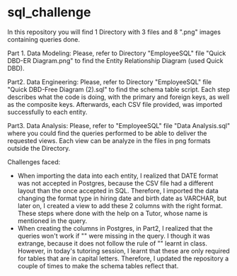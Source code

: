 # sql_challenge


In this repository you will find 1 Directory with 3 files and 8 ".png" images containing queries done.

Part 1. Data Modeling:
Please, refer to Directory "EmployeeSQL" file "Quick DBD-ER Diagram.png" to find the Entity Relationship Diagram (used Quick DBD).

Part2. Data Engineering:
Please, refer to Directory "EmployeeSQL" file "Quick DBD-Free Diagram (2).sql" to find the schema table script. Each step describes what the code is doing, with the primary and foreign keys, as well as the composite keys.
Afterwards, each CSV file provided, was imported successfully to each entity.

Part3. Data Analysis:
Please, refer to "EmployeeSQL" file "Data Analysis.sql" where you could find the queries performed to be able to deliver the requested views. Each view can be analyze in the files in png formats outside the Directory.

Challenges faced:
* When importing the data into each entity, I realized that DATE format was not accepted in Postgres, because the CSV file had a different layout than the once accepted in SQL. 
Therefore, I imported the data changing the format type in hiring date and birth date as VARCHAR, but later on, I created a view to add these 2 columns with the right format. 
These steps where done with the help on a Tutor, whose name is mentioned in the query.
* When creating the columns in Postgres, in Part2, I realized that the queries won't work if "" were missing in the query. I though it was extrange, because it does not follow the rule of "" learnt in class. However, in today's tutoring session,
I learnt that these are only required for tables that are in capital letters. Therefore, I updated the repository a couple of times to make the schema tables reflect that.
